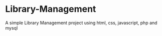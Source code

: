 # Library-Management
A simple Library Management project using html, css, javascript, php and mysql 
